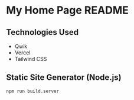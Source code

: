 # My Home Page README

## Technologies Used

- Qwik
- Vercel
- Tailwind CSS

## Static Site Generator (Node.js)

```
npm run build.server
```
